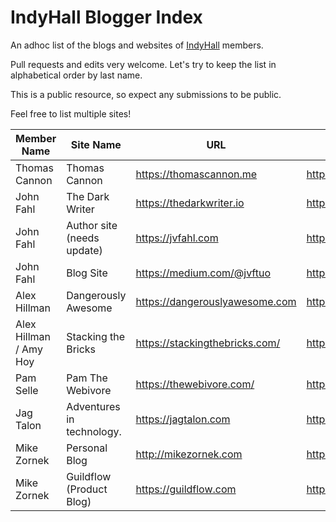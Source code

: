 # IndyHall Blogger Index

An adhoc list of the blogs and websites of [IndyHall](https://indyhall.org) members.

Pull requests and edits very welcome. Let's try to keep the list in alphabetical order by last name.

This is a public resource, so expect any submissions to be public. 

Feel free to list multiple sites!

| Member Name            | Site Name                 | URL                            | Feed URL                                |
| ---------------------- | ------------------------- | ------------------------------ | --------------------------------------- |
| Thomas Cannon          | Thomas Cannon             | https://thomascannon.me        | https://thomascannon.me/feeds/posts.xml |
| John Fahl              | The Dark Writer           | https://thedarkwriter.io       | https://thedarkwriter.io                |
| John Fahl              | Author site (needs update)| https://jvfahl.com             | https://jvfahl.com/blog/                |
| John Fahl              | Blog Site                 | https://medium.com/@jvftuo     | https://medium.com/@jvftuo              |
| Alex Hillman           | Dangerously Awesome       | https://dangerouslyawesome.com | https://dangerouslyawesome.com/feed.xml |
| Alex Hillman / Amy Hoy | Stacking the Bricks       | https://stackingthebricks.com/ | https://stackingthebricks.com/rss.xml   |
| Pam Selle              | Pam The Webivore          | https://thewebivore.com/       | https://thewebivore.com/feed/           |
| Jag Talon              | Adventures in technology. | https://jagtalon.com           | https://jagtalon.com/feed/              |
| Mike Zornek            | Personal Blog             | http://mikezornek.com          | http://mikezornek.com/posts/index.xml   |
| Mike Zornek            | Guildflow (Product Blog)  | https://guildflow.com          | https://guildflow.com/blog/index.xml    |
